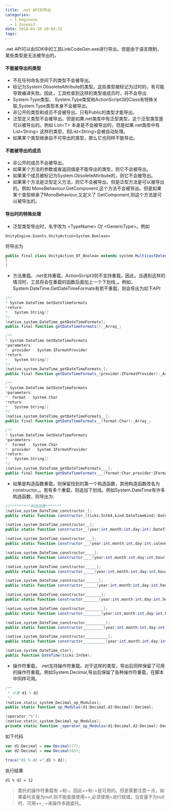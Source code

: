 ```yaml
---
title: .net API的导出
categories:
  - 1_beginuse
  - 1_2useas3
date: 2018-03-20 20:04:22
tags:
---
```

.net API可以由SDK中的工具LinkCodeGen.exe进行导出。但是由于语言限制，某些类型是无法被导出的。
#### 不能被导出的类型 ####
- 不在任何命名空间下的类型不会被导出。
- 标记为System.ObsoleteAttribute的类型。这些类型被标记为过时的，有可能导致编译失败。因此，工具检查到这样的类型或成员时，将不会导出.
- System.Type类型。 System.Type类型和ActionScript3的Class有特殊关联,System.Type类型本身不会被导出。
- 非公开的类型和成员不会被导出。只有Public的类型才能导出。
- 泛型定义类型不会被导出。但是如果.net类库中有泛型类型，这个泛型类型是可以被导出的。例如 List&lt;T> 本身是不会被导出的，但是如果.net类库中有List&lt;String> 这样的类型，则List&lt;String>会被自动处理。  
- 如果某个类型继承自不可导出的类型，那么它也同样不能导出。

#### 不能被导出的成员 ####
- 非公开的成员不会被导出。
- 如果某个方法的参数或者返回值是不能导出的类型，则它不会被导出。
- 如果某个成员被标记为System.ObsoleteAttribute的，则它不会被导出。
- 如果某个方法是泛型定义方法，则它不会被导出。但是泛型方法是可以被导出的。例如 MonoBehaviour.GetComponent<T>,这个方法不会被导出。但是如果某个类型继承了MonoBehaviour,又定义了 GetComponent<Renderer>,则这个方法是可以被导出的。

#### 导出时的特殊处理 ####
- 泛型类型导出时，名字改为 &lt;TypeName> _Of_ &lt;GenericType>。例如  


```
UnityEngine.Events.UnityAction<System.Boolean> 
```
将导出为
```actionscript
public final class UnityAction_Of_Boolean extends system.MulticastDelegate implements system.ICloneable
{
}
```
- 方法重载。.net支持重载，ActionScript3则不支持重载。因此，当遇到这样的情况时，工具将会在重载的函数后面加上一个下划线_。例如，System.DateTime.GetDateTimeFormats有若干重载，则会导出为如下API:  


```actionscript
/**
* System.DateTime.GetDateTimeFormats
*return:
*   System.String[]
*/
[native,system_DateTime_getDateTimeFormats];
public final function getDateTimeFormats():_Array_;

/**
* System.DateTime.GetDateTimeFormats
*parameters:
*  provider : System.IFormatProvider
*return:
*   System.String[]
*/
[native,system_DateTime_getDateTimeFormats_];
public final function getDateTimeFormats_(provider:IFormatProvider):_Array_;

/**
* System.DateTime.GetDateTimeFormats
*parameters:
*  format : System.Char
*return:
*   System.String[]
*/
[native,system_DateTime_getDateTimeFormats__];
public final function getDateTimeFormats__(format:Char):_Array_;

/**
* System.DateTime.GetDateTimeFormats
*parameters:
*  format : System.Char
*  provider : System.IFormatProvider
*return:
*   System.String[]
*/
[native,system_DateTime_getDateTimeFormats___];
public final function getDateTimeFormats___(format:Char,provider:IFormatProvider):_Array_;
```

- 如果是构造函数重载，则保留找到的第一个构造函数，其他构造函数改名为constructor_。若有多个重载，则追加下划线。例如System.DateTime有许多构造函数，则导出为:  



```actionscript
//*********构造函数*******
[native,system_DateTime_constructor_];
public static function constructor_(ticks:Int64,kind:DateTimeKind):DateTime;

[native,system_DateTime_constructor__];
public static function constructor__(year:int,month:int,day:int):DateTime;

[native,system_DateTime_constructor___];
public static function constructor___(year:int,month:int,day:int,calendar:system.globalization.Calendar):DateTime;

[native,system_DateTime_constructor____];
public static function constructor____(year:int,month:int,day:int,hour:int,minute:int,second:int):DateTime;

[native,system_DateTime_constructor_____];
public static function constructor_____(year:int,month:int,day:int,hour:int,minute:int,second:int,kind:DateTimeKind):DateTime;

[native,system_DateTime_constructor______];
public static function constructor______(year:int,month:int,day:int,hour:int,minute:int,second:int,calendar:system.globalization.Calendar):DateTime;

[native,system_DateTime_constructor_______];
public static function constructor_______(year:int,month:int,day:int,hour:int,minute:int,second:int,millisecond:int):DateTime;

[native,system_DateTime_constructor________];
public static function constructor________(year:int,month:int,day:int,hour:int,minute:int,second:int,millisecond:int,kind:DateTimeKind):DateTime;

[native,system_DateTime_constructor_________];
public static function constructor_________(year:int,month:int,day:int,hour:int,minute:int,second:int,millisecond:int,calendar:system.globalization.Calendar):DateTime;

[native,system_DateTime_constructor__________];
public static function constructor__________(year:int,month:int,day:int,hour:int,minute:int,second:int,millisecond:int,calendar:system.globalization.Calendar,kind:DateTimeKind):DateTime;

[native,system_DateTime_ctor];
public function DateTime(ticks:Int64);
```

- 操作符重载。 .net支持操作符重载。对于这样的类型，导出后同样保留了可用的操作符重载。例如System.Decimal,导出后保留了各种操作符重载，在脚本中同样可用。  


```actionscript
/**
 * 计算 d1 % d2
 */
[native,static_system_Decimal_op_Modulus];
public static function op_Modulus(d1:Decimal,d2:Decimal):Decimal;

[operator,"%"];
[native,static_system_Decimal_op_Modulus];
private static function _operator_op_Modulus(d1:Decimal,d2:Decimal):Decimal;

```
如下代码
```actionscript
var d1:Decimal = new Decimal(77);
var d2:Decimal = new Decimal(65);

trace("d1 % d2 =",d1 % d2);
```
执行结果
```
d1 % d2 = 12
```

> 委托的操作符重载有 +和-。因此+=和-=是可用的。但是需要注意一点，如果委托变量为null,则不能直接使用+=,必须使用=进行赋值。当变量不为null时，可用+=,-=来操作多路委托。

